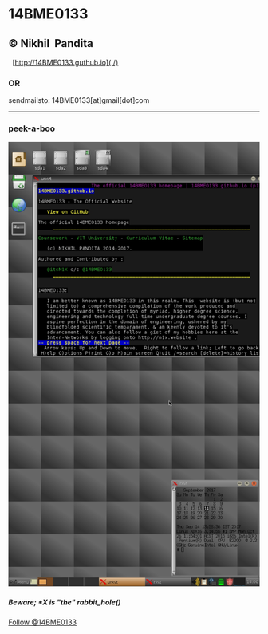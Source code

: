 # 14BME0133
© Nikhil  Pandita
   
   
---
   
[http://14BME0133.guthub.io](./)

### OR

sendmailsto: 14BME0133[at]gmail[dot]com


---

### peek-a-boo
![x133feels](/images/screeny_x0x.png)

##### Beware; \*X is "the" rabbit_hole()

<html><a href="https://twitter.com/14BME0133" class="twitter-follow-button" data-show-count="false"> Follow @14BME0133 </a>
<script src="http://platform.twitter.com/widgets.js" charset="utf-8"></script>
</html>
